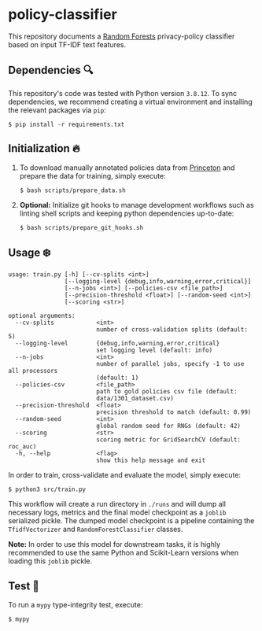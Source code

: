 # policy-classifier

This repository documents a [Random Forests](https://en.wikipedia.org/wiki/Random_forest) privacy-policy classifier based on input TF-IDF text features. 

## Dependencies :mag:

This repository's code was tested with Python version `3.8.12`. To sync dependencies, we recommend creating a virtual environment and installing the relevant packages via `pip`:

```
$ pip install -r requirements.txt
```

## Initialization :fire:

1. To download manually annotated policies data from [Princeton](https://privacypolicies.cs.princeton.edu/data-release/data/) and prepare the data for training, simply execute:

    ```
    $ bash scripts/prepare_data.sh
    ```

3. **Optional:** Initialize git hooks to manage development workflows such as linting shell scripts and keeping python dependencies up-to-date:

    ```
    $ bash scripts/prepare_git_hooks.sh
    ```

## Usage :snowflake:

```
usage: train.py [-h] [--cv-splits <int>]
                [--logging-level {debug,info,warning,error,critical}]
                [--n-jobs <int>] [--policies-csv <file_path>]
                [--precision-threshold <float>] [--random-seed <int>]
                [--scoring <str>]

optional arguments:
  --cv-splits            <int>
                         number of cross-validation splits (default: 5)
  --logging-level        {debug,info,warning,error,critical}
                         set logging level (default: info)
  --n-jobs               <int>
                         number of parallel jobs, specify -1 to use all processors
                         (default: 1)
  --policies-csv         <file_path>
                         path to gold policies csv file (default:
                         data/1301_dataset.csv)
  --precision-threshold  <float>
                         precision threshold to match (default: 0.99)
  --random-seed          <int>
                         global random seed for RNGs (default: 42)
  --scoring              <str>
                         scoring metric for GridSearchCV (default: roc_auc)
  -h, --help             <flag>
                         show this help message and exit
```

In order to train, cross-validate and evaluate the model, simply execute:

```
$ python3 src/train.py
```

This workflow will create a run directory in `./runs` and will dump all necessary logs, metrics and the final model checkpoint as a `joblib` serialized pickle. The dumped model checkpoint is a pipeline containing the `TfidfVectorizer` and `RandomForestClassifier` classes.

**Note:** In order to use this model for downstream tasks, it is highly recommended to use the same Python and Scikit-Learn versions when loading this `joblib` pickle.



## Test :microscope:

To run a `mypy` type-integrity test, execute:

```
$ mypy
```
